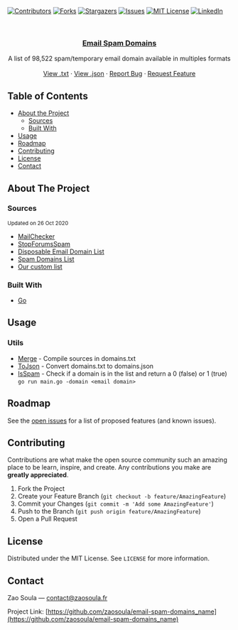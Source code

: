 [![Contributors][contributors-shield]][contributors-url]
[![Forks][forks-shield]][forks-url]
[![Stargazers][stars-shield]][stars-url]
[![Issues][issues-shield]][issues-url]
[![MIT License][license-shield]][license-url]
[![LinkedIn][linkedin-shield]][linkedin-url]



<!-- PROJECT LOGO -->
<br />
<p align="center">
  <a href="https://github.com/zaosoula/email-spam-domains">
    <h3 align="center">Email Spam Domains</h3>
  </a>


  <p align="center">
  A list of 98,522 spam/temporary email domain available in multiples formats
    <br />
    <br />
    <a href="https://raw.githubusercontent.com/zaosoula/email-spam-domains/master/domains.txt">View .txt</a>
    ·
    <a href="https://raw.githubusercontent.com/zaosoula/email-spam-domains/master/domains.json">View .json</a>
    ·
    <a href="https://github.com/zaosoula/email-spam-domains/issues">Report Bug</a>
    ·
    <a href="https://github.com/zaosoula/email-spam-domains/issues">Request Feature</a>
  </p>
</p>



<!-- TABLE OF CONTENTS -->
## Table of Contents

* [About the Project](#about-the-project)
  * [Sources](#sources)
  * [Built With](#built-with)
* [Usage](#usage)
* [Roadmap](#roadmap)
* [Contributing](#contributing)
* [License](#license)
* [Contact](#contact)



<!-- ABOUT THE PROJECT -->
## About The Project

### Sources
<small>Updated on 26 Oct 2020</small>
* [MailChecker](https://github.com/FGRibreau/mailchecker/blob/master/list.txt)  
* [StopForumsSpam](https://www.stopforumspam.com/downloads)
* [Disposable Email Domain List](https://github.com/groundcat/disposable-email-domain-list/blob/master/domains.txt)
* [Spam Domains List](https://github.com/tsirolnik/spam-domains-list/blob/master/spamdomains.txt)
* [Our custom list](https://github.com/zaosoula/email-spam-domains/blob/master/src/custom.txt)

### Built With

* [Go](https://golang.org/)


<!-- USAGE EXAMPLES -->
## Usage

### Utils

* [Merge](https://github.com/zaosoula/email-spam-domains/tree/master/utils/merge) - Compile sources in domains.txt
* [ToJson](https://github.com/zaosoula/email-spam-domains/tree/master/utils/toJson) - Convert domains.txt to domains.json
* [IsSpam](https://github.com/zaosoula/email-spam-domains/tree/master/utils/isSpam) - Check if a domain is in the list and return a 0 (false) or 1 (true)
``go run main.go -domain <email domain>``


<!-- ROADMAP -->
## Roadmap

See the [open issues](https://github.com/zaosoula/email-spam-domains_name/issues) for a list of proposed features (and known issues).



<!-- CONTRIBUTING -->
## Contributing

Contributions are what make the open source community such an amazing place to be learn, inspire, and create. Any contributions you make are **greatly appreciated**.

1. Fork the Project
2. Create your Feature Branch (`git checkout -b feature/AmazingFeature`)
3. Commit your Changes (`git commit -m 'Add some AmazingFeature'`)
4. Push to the Branch (`git push origin feature/AmazingFeature`)
5. Open a Pull Request



<!-- LICENSE -->
## License

Distributed under the MIT License. See `LICENSE` for more information.



<!-- CONTACT -->
## Contact

Zao Soula — contact@zaosoula.fr

Project Link: [https://github.com/zaosoula/email-spam-domains_name](https://github.com/zaosoula/email-spam-domains_name)

<!-- MARKDOWN LINKS & IMAGES -->
<!-- https://www.markdownguide.org/basic-syntax/#reference-style-links -->
[contributors-shield]: https://img.shields.io/github/contributors/zaosoula/email-spam-domains.svg?style=flat-square
[contributors-url]: https://github.com/zaosoula/email-spam-domains/graphs/contributors
[forks-shield]: https://img.shields.io/github/forks/zaosoula/email-spam-domains.svg?style=flat-square
[forks-url]: https://github.com/zaosoula/email-spam-domains/network/members
[stars-shield]: https://img.shields.io/github/stars/zaosoula/email-spam-domains.svg?style=flat-square
[stars-url]: https://github.com/zaosoula/email-spam-domains/stargazers
[issues-shield]: https://img.shields.io/github/issues/zaosoula/email-spam-domains.svg?style=flat-square
[issues-url]: https://github.com/zaosoula/email-spam-domains/issues
[license-shield]: https://img.shields.io/github/license/zaosoula/email-spam-domains.svg?style=flat-square
[license-url]: https://github.com/zaosoula/email-spam-domains/blob/master/LICENSE.txt
[linkedin-shield]: https://img.shields.io/badge/-LinkedIn-black.svg?style=flat-square&logo=linkedin&colorB=555
[linkedin-url]: https://linkedin.com/in/zaosoula
[product-screenshot]: images/screenshot.png
